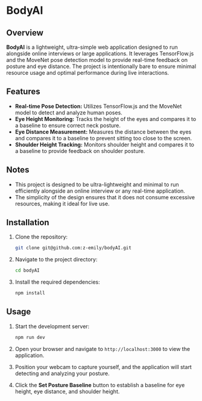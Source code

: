 
# BodyAI

## Overview

**BodyAI** is a lightweight, ultra-simple web application designed to run alongside online interviews or large applications. It leverages TensorFlow.js and the MoveNet pose detection model to provide real-time feedback on posture and eye distance. The project is intentionally bare to ensure minimal resource usage and optimal performance during live interactions.

## Features

- **Real-time Pose Detection:** Utilizes TensorFlow.js and the MoveNet model to detect and analyze human poses.
- **Eye Height Monitoring:** Tracks the height of the eyes and compares it to a baseline to ensure correct neck posture.
- **Eye Distance Measurement:** Measures the distance between the eyes and compares it to a baseline to prevent sitting too close to the screen.
- **Shoulder Height Tracking:** Monitors shoulder height and compares it to a baseline to provide feedback on shoulder posture.

## Notes

- This project is designed to be ultra-lightweight and minimal to run efficiently alongside an online interview or any real-time application.
- The simplicity of the design ensures that it does not consume excessive resources, making it ideal for live use.

## Installation

1. Clone the repository:

    ```bash
    git clone git@github.com:z-emily/bodyAI.git
    ```

2. Navigate to the project directory:

    ```bash
    cd bodyAI
    ```

3. Install the required dependencies:

    ```bash
    npm install
    ```

## Usage

1. Start the development server:

    ```bash
    npm run dev
    ```

2. Open your browser and navigate to `http://localhost:3000` to view the application.

3. Position your webcam to capture yourself, and the application will start detecting and analyzing your posture.

4. Click the **Set Posture Baseline** button to establish a baseline for eye height, eye distance, and shoulder height.